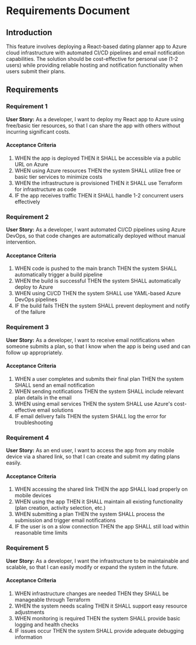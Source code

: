 # Requirements Document

## Introduction

This feature involves deploying a React-based dating planner app to Azure cloud infrastructure with automated CI/CD pipelines and email notification capabilities. The solution should be cost-effective for personal use (1-2 users) while providing reliable hosting and notification functionality when users submit their plans.

## Requirements

### Requirement 1

**User Story:** As a developer, I want to deploy my React app to Azure using free/basic tier resources, so that I can share the app with others without incurring significant costs.

#### Acceptance Criteria

1. WHEN the app is deployed THEN it SHALL be accessible via a public URL on Azure
2. WHEN using Azure resources THEN the system SHALL utilize free or basic tier services to minimize costs
3. WHEN the infrastructure is provisioned THEN it SHALL use Terraform for infrastructure as code
4. IF the app receives traffic THEN it SHALL handle 1-2 concurrent users effectively

### Requirement 2

**User Story:** As a developer, I want automated CI/CD pipelines using Azure DevOps, so that code changes are automatically deployed without manual intervention.

#### Acceptance Criteria

1. WHEN code is pushed to the main branch THEN the system SHALL automatically trigger a build pipeline
2. WHEN the build is successful THEN the system SHALL automatically deploy to Azure
3. WHEN using CI/CD THEN the system SHALL use YAML-based Azure DevOps pipelines
4. IF the build fails THEN the system SHALL prevent deployment and notify of the failure

### Requirement 3

**User Story:** As a developer, I want to receive email notifications when someone submits a plan, so that I know when the app is being used and can follow up appropriately.

#### Acceptance Criteria

1. WHEN a user completes and submits their final plan THEN the system SHALL send an email notification
2. WHEN sending notifications THEN the system SHALL include relevant plan details in the email
3. WHEN using email services THEN the system SHALL use Azure's cost-effective email solutions
4. IF email delivery fails THEN the system SHALL log the error for troubleshooting

### Requirement 4

**User Story:** As an end user, I want to access the app from any mobile device via a shared link, so that I can create and submit my dating plans easily.

#### Acceptance Criteria

1. WHEN accessing the shared link THEN the app SHALL load properly on mobile devices
2. WHEN using the app THEN it SHALL maintain all existing functionality (plan creation, activity selection, etc.)
3. WHEN submitting a plan THEN the system SHALL process the submission and trigger email notifications
4. IF the user is on a slow connection THEN the app SHALL still load within reasonable time limits

### Requirement 5

**User Story:** As a developer, I want the infrastructure to be maintainable and scalable, so that I can easily modify or expand the system in the future.

#### Acceptance Criteria

1. WHEN infrastructure changes are needed THEN they SHALL be manageable through Terraform
2. WHEN the system needs scaling THEN it SHALL support easy resource adjustments
3. WHEN monitoring is required THEN the system SHALL provide basic logging and health checks
4. IF issues occur THEN the system SHALL provide adequate debugging information